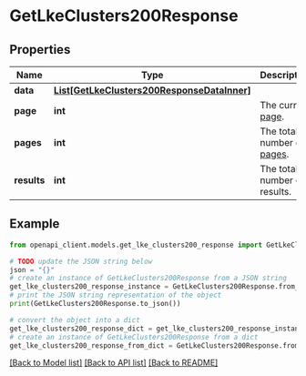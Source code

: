 # GetLkeClusters200Response


## Properties

Name | Type | Description | Notes
------------ | ------------- | ------------- | -------------
**data** | [**List[GetLkeClusters200ResponseDataInner]**](GetLkeClusters200ResponseDataInner.md) |  | [optional] 
**page** | **int** | The current [page](https://techdocs.akamai.com/linode-api/reference/pagination). | [optional] [readonly] 
**pages** | **int** | The total number of [pages](https://techdocs.akamai.com/linode-api/reference/pagination). | [optional] [readonly] 
**results** | **int** | The total number of results. | [optional] [readonly] 

## Example

```python
from openapi_client.models.get_lke_clusters200_response import GetLkeClusters200Response

# TODO update the JSON string below
json = "{}"
# create an instance of GetLkeClusters200Response from a JSON string
get_lke_clusters200_response_instance = GetLkeClusters200Response.from_json(json)
# print the JSON string representation of the object
print(GetLkeClusters200Response.to_json())

# convert the object into a dict
get_lke_clusters200_response_dict = get_lke_clusters200_response_instance.to_dict()
# create an instance of GetLkeClusters200Response from a dict
get_lke_clusters200_response_from_dict = GetLkeClusters200Response.from_dict(get_lke_clusters200_response_dict)
```
[[Back to Model list]](../README.md#documentation-for-models) [[Back to API list]](../README.md#documentation-for-api-endpoints) [[Back to README]](../README.md)


